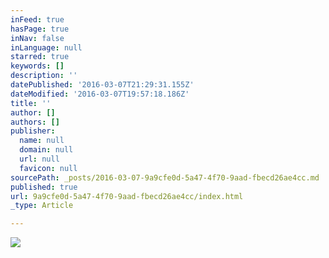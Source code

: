 ```yaml
---
inFeed: true
hasPage: true
inNav: false
inLanguage: null
starred: true
keywords: []
description: ''
datePublished: '2016-03-07T21:29:31.155Z'
dateModified: '2016-03-07T19:57:18.186Z'
title: ''
author: []
authors: []
publisher:
  name: null
  domain: null
  url: null
  favicon: null
sourcePath: _posts/2016-03-07-9a9cfe0d-5a47-4f70-9aad-fbecd26ae4cc.md
published: true
url: 9a9cfe0d-5a47-4f70-9aad-fbecd26ae4cc/index.html
_type: Article

---
```

![](https://the-grid-user-content.s3-us-west-2.amazonaws.com/67d8ba35-c016-41af-a7ef-b93f00c6c997.jpg)